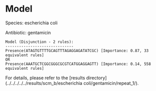 
# Model

Species: escherichia coli

Antibiotic: gentamicin

```
Model (Disjunction - 2 rules):
------------------------------
Presence(ATAGTGTTTTGCAGTTTAGAGGAGATATCGC) [Importance: 0.87, 33 equivalent rules]
OR
Presence(AAATGCTCGGCGGGCGCGTCATGGAGGAGTT) [Importance: 0.14, 558 equivalent rules]

```

For details, please refer to the [results directory](../../../../../results/scm_b/escherichia coli/gentamicin/repeat_1/).

